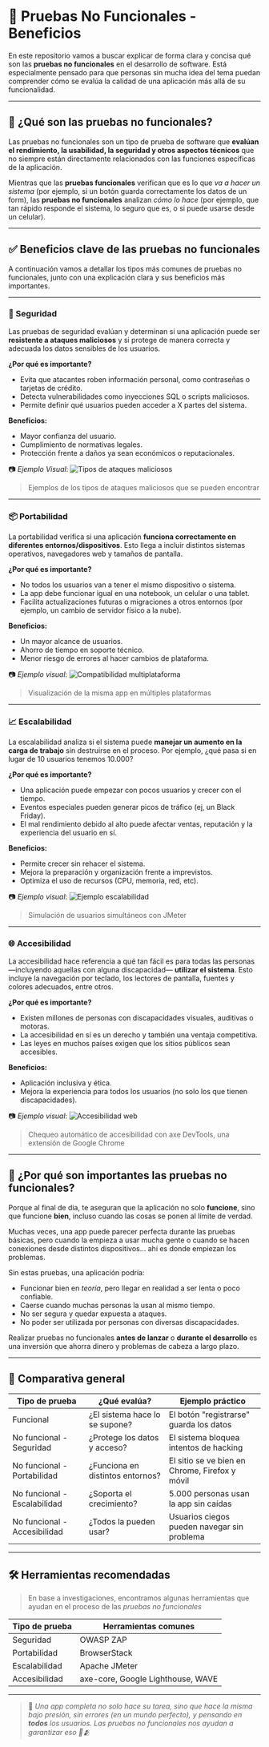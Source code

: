 # 🧪 Pruebas No Funcionales - Beneficios

En este repositorio vamos a buscar explicar de forma clara y concisa qué son las **pruebas no funcionales** en el desarrollo de software. Está especialmente pensado para que personas sin mucha idea del tema puedan comprender cómo se evalúa la calidad de una aplicación más allá de su funcionalidad.

---

## 📌 ¿Qué son las pruebas no funcionales?

Las pruebas no funcionales son un tipo de prueba de software que **evalúan el rendimiento, la usabilidad, la seguridad y otros aspectos técnicos** que no siempre están directamente relacionados con las funciones específicas de la aplicación.

Mientras que las **pruebas funcionales** verifican que es lo que *va a hacer un sistema* (por ejemplo, si un botón guarda correctamente los datos de un form), las **pruebas no funcionales** analizan *cómo lo hace* (por ejemplo, que tan rápido responde el sistema, lo seguro que es, o si puede usarse desde un celular).

---

## ✅ Beneficios clave de las pruebas no funcionales

A continuación vamos a detallar los tipos más comunes de pruebas no funcionales, junto con una explicación clara y sus beneficios más importantes.

---

### 🔐 Seguridad

Las pruebas de seguridad evalúan y determinan si una aplicación puede ser **resistente a ataques maliciosos** y si protege de manera correcta y adecuada los datos sensibles de los usuarios.

**¿Por qué es importante?**
- Evita que atacantes roben información personal, como contraseñas o tarjetas de crédito.
- Detecta vulnerabilidades como inyecciones SQL o scripts maliciosos.
- Permite definir qué usuarios pueden acceder a X partes del sistema.

**Beneficios:**
- Mayor confianza del usuario.
- Cumplimiento de normativas legales.
- Protección frente a daños ya sean económicos o reputacionales.

📷 *Ejemplo Visual*:
![Tipos de ataques maliciosos](https://www.fortinet.com/content/dam/fortinet/images/cyberglossary/types-of-cyberattacks.png)
> Ejemplos de los tipos de ataques maliciosos que se pueden encontrar
---

### 📦 Portabilidad

La portabilidad verifica si una aplicación **funciona correctamente en diferentes entornos/dispositivos**. Esto llega a incluir distintos sistemas operativos, navegadores web y tamaños de pantalla.

**¿Por qué es importante?**
- No todos los usuarios van a tener el mismo dispositivo o sistema.
- La app debe funcionar igual en una notebook, un celular o una tablet.
- Facilita actualizaciones futuras o migraciones a otros entornos (por ejemplo, un cambio de servidor físico a la nube).

**Beneficios:**
- Un mayor alcance de usuarios.
- Ahorro de tiempo en soporte técnico.
- Menor riesgo de errores al hacer cambios de plataforma.

📷 *Ejemplo visual*:
![Compatibilidad multiplataforma](https://cdn-www.stelorder.com/wp-content/uploads/2024/02/app-para-organizar-tareas-any.do_.png)
> Visualización de la misma app en múltiples plataformas

---

### 📈 Escalabilidad

La escalabilidad analiza si el sistema puede **manejar un aumento en la carga de trabajo** sin destruirse en el proceso. Por ejemplo, ¿qué pasa si en lugar de 10 usuarios tenemos 10.000?

**¿Por qué es importante?**
- Una aplicación puede empezar con pocos usuarios y crecer con el tiempo.
- Eventos especiales pueden generar picos de tráfico (ej, un Black Friday).
- El mal rendimiento debido al alto puede afectar ventas, reputación y la experiencia del usuario en sí.

**Beneficios:**
- Permite crecer sin rehacer el sistema.
- Mejora la preparación y organización frente a imprevistos.
- Optimiza el uso de recursos (CPU, memoria, red, etc).

📷 *Ejemplo visual*:
![Ejemplo escalabilidad](https://www.loadview-testing.com/wp-content/uploads/load-testing-loadview.png)
> Simulación de usuarios simultáneos con JMeter

---

### 🌐 Accesibilidad

La accesibilidad hace referencia a qué tan fácil es para todas las personas —incluyendo aquellas con alguna discapacidad— **utilizar el sistema**. Esto incluye la navegación por teclado, los lectores de pantalla, fuentes y colores adecuados, entre otros.

**¿Por qué es importante?**
- Existen millones de personas con discapacidades visuales, auditivas o motoras.
- La accesibilidad en sí es un derecho y también una ventaja competitiva.
- Las leyes en muchos países exigen que los sitios públicos sean accesibles.

**Beneficios:**
- Aplicación inclusiva y ética.
- Mejora la experiencia para todos los usuarios (no solo los que tienen discapacidades).

📷 *Ejemplo visual*:
![Accesibilidad web](https://lh3.googleusercontent.com/tSHcpuokmtjQFdWaKFYGCrQ-WNCi746CrfBRKV0eiqJxKSp9zdkBz55g_QZIrr2w_cPnqUtAcJRuql1npR0mzEYQEIE=s1280-w1280-h800)
> Chequeo automático de accesibilidad con axe DevTools, una extensión de Google Chrome

---

## 🎯 ¿Por qué son importantes las pruebas no funcionales?

Porque al final de dia, te aseguran que la aplicación no solo **funcione**, sino que funcione **bien**, incluso cuando las cosas se ponen al límite de verdad.

Muchas veces, una app puede parecer perfecta durante las pruebas básicas, pero cuando la empieza a usar mucha gente o cuando se hacen conexiones desde distintos dispositivos... ahí es donde empiezan los problemas.

Sin estas pruebas, una aplicación podría:
- Funcionar bien en *teoría*, pero llegar en realidad a ser lenta o poco confiable.
- Caerse cuando muchas personas la usan al mismo tiempo.
- No ser segura y quedar expuesta a ataques.
- No poder ser utilizada por personas con diversas discapacidades.

Realizar pruebas no funcionales **antes de lanzar** o **durante el desarrollo** es una inversión que ahorra dinero y problemas de cabeza a largo plazo.

---

## 🧪 Comparativa general

| Tipo de prueba       | ¿Qué evalúa?                          | Ejemplo práctico                            |
|----------------------|----------------------------------------|---------------------------------------------|
| Funcional            | ¿El sistema hace lo se supone?         | El botón "registrarse" guarda los datos     |
| No funcional - Seguridad | ¿Protege los datos y acceso?        | El sistema bloquea intentos de hacking      |
| No funcional - Portabilidad | ¿Funciona en distintos entornos? | El sitio se ve bien en Chrome, Firefox y móvil |
| No funcional - Escalabilidad | ¿Soporta el crecimiento?         | 5.000 personas usan la app sin caídas       |
| No funcional - Accesibilidad | ¿Todos la pueden usar?             | Usuarios ciegos pueden navegar sin problema |

---

## 🛠️ Herramientas recomendadas

>En base a investigaciones, encontramos algunas herramientas que ayudan en el proceso de las *pruebas no funcionales*

| Tipo de prueba | Herramientas comunes                         |
|----------------|-----------------------------------------------|
| Seguridad      | OWASP ZAP                       |
| Portabilidad   | BrowserStack                   |
| Escalabilidad  | Apache JMeter                    |
| Accesibilidad  | axe-core, Google Lighthouse, WAVE       |

---

> 🧠 *Una app completa no solo hace su tarea, sino que hace la misma bajo presión, sin errores (en un mundo perfecto), y pensando en **todos** los usuarios. Las pruebas no funcionales nos ayudan a garantizar eso 🫶🫂*

